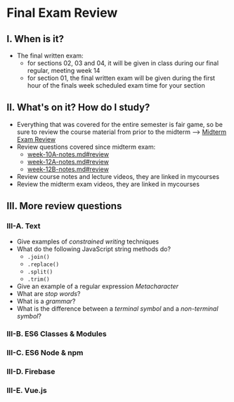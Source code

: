 # Final Exam Review

## I. When is it?
- The final written exam:
  - for sections 02, 03 and 04, it will be given in class during our final regular, meeting week 14
  - for section 01, the final written exam will be given during the first hour of the finals week scheduled exam time for your section

## II. What's on it? How do I study?
- Everything that was covered for the entire semester is fair game, so be sure to review the course material from prior to the midterm --> [Midterm Exam Review](../exams/midterm-exam-review.md)
- Review questions covered since midterm exam:
  - [week-10A-notes.md#review](../weekly/week-10A-notes.md#review)
  - [week-12A-notes.md#review](../weekly/week-12A-notes.md#review)
  - [week-12B-notes.md#review](../weekly/week-12B-notes.md#review)
- Review course notes and lecture videos, they are linked in mycourses
- Review the midterm exam videos, they are linked in mycourses

## III. More review questions

### III-A. Text

- Give examples of *constrained writing* techniques
- What do the following JavaScript string methods do?
  - `.join()`
  - `.replace()`
  - `.split()`
  - `.trim()`
- Give an example of a regular expression *Metacharacter*
- What are *stop words*?
- What is a *grammar*?
- What is the difference between a *terminal symbol* and a *non-terminal symbol*?

### III-B. ES6 Classes & Modules


### III-C. ES6 Node & npm

### III-D. Firebase

### III-E. Vue.js
